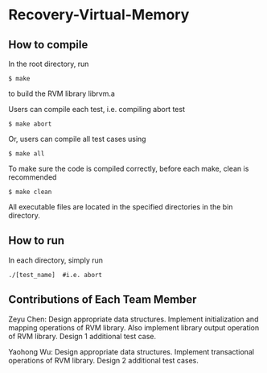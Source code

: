# Recovery-Virtual-Memory

## How to compile

In the root directory, run
```
$ make

```
to build the RVM library librvm.a

Users can compile each test, i.e. compiling abort test

```
$ make abort
```

Or, users can compile all test cases using

```
$ make all
```

To make sure the code is compiled correctly, before each make, clean is recommended

```
$ make clean
```

All executable files are located in the specified directories in the bin directory.


## How to run
In each directory, simply run

```
./[test_name]  #i.e. abort
```

## Contributions of Each Team Member
Zeyu Chen: Design appropriate data structures. Implement initialization and
mapping operations of RVM library. Also implement library output operation of
RVM library. Design 1 additional test case.

Yaohong Wu: Design appropriate data structures. Implement transactional
operations of RVM library. Design 2 additional test cases.
